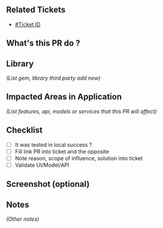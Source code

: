 ## Related Tickets
* [#Ticket ID](https://???)

## What's this PR do ?

## Library
_(List gem, library third party add new)_

## Impacted Areas in Application
_(List features, api, models or services that this PR will affect)_

## Checklist
* [ ]  It was tested in local success ?
* [ ]  Fill link PR into ticket and the opposite
* [ ]  Note reason, scope of influence, solution into ticket
* [ ]  Validate UI/Model/API

## Screenshot (optional)

## Notes
_(Other notes)_